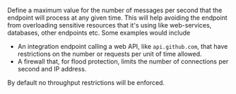 Define a maximum value for the number of messages per second that the endpoint will process at any given time. This will help avoiding the endpoint from overloading sensitive resources that it's using like web-services, databases, other endpoints etc. Some examples would include

 * An integration endpoint calling a web API, like `api.github.com`, that have restrictions on the number or requests per unit of time allowed.
 * A firewall that, for flood protection, limits the number of connections per second and IP address.

By default no throughput restrictions will be enforced.
